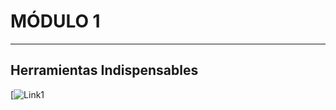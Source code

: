 
# MÓDULO 1


---  


## **Herramientas Indispensables**  

[![Link1](https://www.cursoderobotica.com/herramientas-para-electronica/)  

